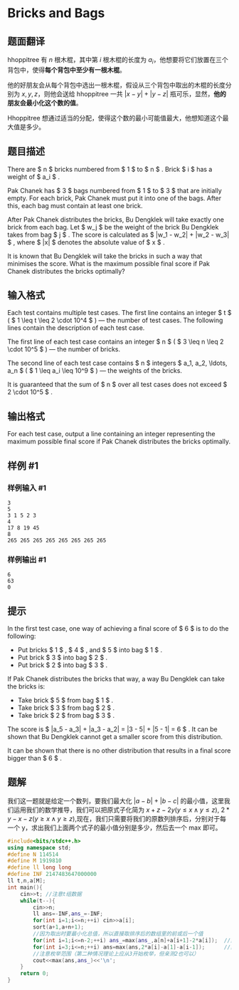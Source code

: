 # Bricks and Bags

## 题面翻译

hhoppitree 有 $n$ 根木棍，其中第 $i$ 根木棍的长度为 $a_i$，他想要将它们放置在三个背包中，使得**每个背包中至少有一根木棍**。

他的好朋友会从每个背包中选出一根木棍，假设从三个背包中取出的木棍的长度分别为 $x,y,z$，则他会送给 hhoppitree 一共 $|x-y|+|y-z|$ 瓶可乐，显然，**他的朋友会最小化这个数的值**。

Hhoppitree 想通过适当的分配，使得这个数的最小可能值最大，他想知道这个最大值是多少。

## 题目描述

There are $ n $ bricks numbered from $ 1 $ to $ n $ . Brick $ i $ has a weight of $ a_i $ .

Pak Chanek has $ 3 $ bags numbered from $ 1 $ to $ 3 $ that are initially empty. For each brick, Pak Chanek must put it into one of the bags. After this, each bag must contain at least one brick.

After Pak Chanek distributes the bricks, Bu Dengklek will take exactly one brick from each bag. Let $ w_j $ be the weight of the brick Bu Dengklek takes from bag $ j $ . The score is calculated as $ |w_1 - w_2| + |w_2 - w_3| $ , where $ |x| $ denotes the absolute value of $ x $ .

It is known that Bu Dengklek will take the bricks in such a way that minimises the score. What is the maximum possible final score if Pak Chanek distributes the bricks optimally?

## 输入格式

Each test contains multiple test cases. The first line contains an integer $ t $ ( $ 1 \leq t \leq 2 \cdot 10^4 $ ) — the number of test cases. The following lines contain the description of each test case.

The first line of each test case contains an integer $ n $ ( $ 3 \leq n \leq 2 \cdot 10^5 $ ) — the number of bricks.

The second line of each test case contains $ n $ integers $ a_1, a_2, \ldots, a_n $ ( $ 1 \leq a_i \leq 10^9 $ ) — the weights of the bricks.

It is guaranteed that the sum of $ n $ over all test cases does not exceed $ 2 \cdot 10^5 $ .

## 输出格式

For each test case, output a line containing an integer representing the maximum possible final score if Pak Chanek distributes the bricks optimally.

## 样例 #1

### 样例输入 #1

```
3
5
3 1 5 2 3
4
17 8 19 45
8
265 265 265 265 265 265 265 265
```

### 样例输出 #1

```
6
63
0
```

## 提示

In the first test case, one way of achieving a final score of $ 6 $ is to do the following:

- Put bricks $ 1 $ , $ 4 $ , and $ 5 $ into bag $ 1 $ .
- Put brick $ 3 $ into bag $ 2 $ .
- Put brick $ 2 $ into bag $ 3 $ .

If Pak Chanek distributes the bricks that way, a way Bu Dengklek can take the bricks is:

- Take brick $ 5 $ from bag $ 1 $ .
- Take brick $ 3 $ from bag $ 2 $ .
- Take brick $ 2 $ from bag $ 3 $ .

The score is $ |a_5 - a_3| + |a_3 - a_2| = |3 - 5| + |5 - 1| = 6 $ . It can be shown that Bu Dengklek cannot get a smaller score from this distribution.

It can be shown that there is no other distribution that results in a final score bigger than $ 6 $ .

## 题解
我们这一题就是给定一个数列，要我们最大化 $|a-b|+|b-c|$ 的最小值，这里我们运用我们的数学推导，我们可以把原式子化简为 $x+z-2y(y\leq x\land y\leq z)$, $2*y-x-z(y\geq x\land y\geq z)$,现在，我们只需要将我们的原数列排序后，分别对于每一个 y，求出我们上面两个式子的最小值分别是多少，然后去一个 max 即可。
```cpp
#include<bits/stdc++.h>
using namespace std;
#define N 114514
#define M 1919810
#define ll long long
#define INF 2147483647000000
ll t,n,a[M];
int main(){
	cin>>t; //注意t组数据 
	while(t--){
		cin>>n;
		ll ans=-INF,ans_=-INF;
		for(int i=1;i<=n;++i) cin>>a[i];
		sort(a+1,a+n+1);
		//因为取出时要最小化总值，所以直接取排序后的数组里的前或后一个值 
		for(int i=1;i<=n-2;++i) ans_=max(ans_,a[n]+a[i+1]-2*a[i]);  //第一种，若要最大化总值则肯定要取最大值 
		for(int i=3;i<=n;++i) ans=max(ans,2*a[i]-a[1]-a[i-1]);      //第二种，相反与第一种，取最小值 
		//注意枚举范围（第二种情况理论上应从3开始枚举，但亲测2也可以）
		cout<<max(ans,ans_)<<'\n';
	}
	return 0;
}
```

